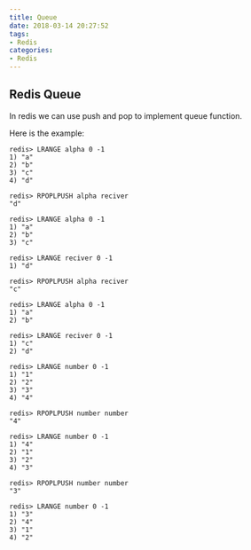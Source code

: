 ```yaml
---
title: Queue
date: 2018-03-14 20:27:52
tags:
- Redis
categories:
- Redis
---
```


## Redis Queue
In redis we can use push and pop to implement queue function.

Here is the example:

	redis> LRANGE alpha 0 -1         
	1) "a"
	2) "b"
	3) "c"
	4) "d"
	
	redis> RPOPLPUSH alpha reciver   
	"d"
	
	redis> LRANGE alpha 0 -1
	1) "a"
	2) "b"
	3) "c"
	
	redis> LRANGE reciver 0 -1
	1) "d"
	
	redis> RPOPLPUSH alpha reciver   
	"c"
	
	redis> LRANGE alpha 0 -1
	1) "a"
	2) "b"
	
	redis> LRANGE reciver 0 -1
	1) "c"
	2) "d"
	
	redis> LRANGE number 0 -1
	1) "1"
	2) "2"
	3) "3"
	4) "4"
	
	redis> RPOPLPUSH number number
	"4"
	
	redis> LRANGE number 0 -1           
	1) "4"
	2) "1"
	3) "2"
	4) "3"
	
	redis> RPOPLPUSH number number
	"3"
	
	redis> LRANGE number 0 -1           
	1) "3"
	2) "4"
	3) "1"
	4) "2"
 
